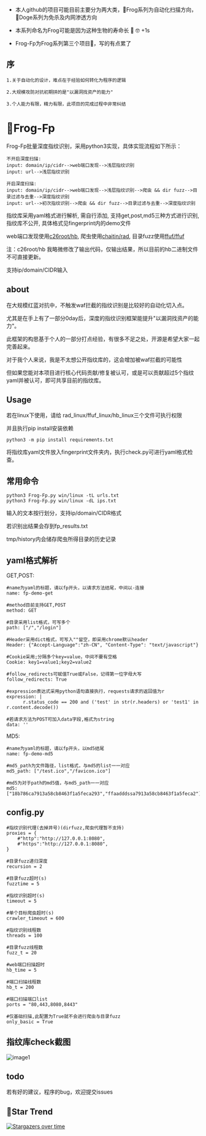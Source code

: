 - 本人github的项目可能目前主要分为两大类，🐸Frog系列为自动化扫描方向，🐶Doge系列为免杀及内网渗透方向

- 本系列命名为Frog可能是因为这种生物的寿命长 🐸 🤓 +1s 

- Frog-Fp为Frog系列第三个项目🐸，写的有点累了

## 序
```
1.关于自动化的设计，难点在于经验如何转化为程序的逻辑

2.大规模攻防对抗初期拼的是"以漏洞找资产的能力"

3.个人能力有限，精力有限，此项目的完成过程中非常纠结
```
# 🐸Frog-Fp

Frog-Fp批量深度指纹识别，采用python3实现，具体实现流程如下所示：

```
不开启深度扫描:
input: domain/ip/cidr-->web端口发现-->浅层指纹识别
input: url-->浅层指纹识别

开启深度扫描:
input: domain/ip/cidr-->web端口发现-->浅层指纹识别-->爬虫 && dir fuzz-->目录过滤与去重-->深度指纹识别
input: url-->初次指纹识别-->爬虫 && dir fuzz-->目录过滤与去重-->深度指纹识别
```
指纹库采用yaml格式进行解析, 需自行添加, 支持get,post,md5三种方式进行识别, 指纹库不公开, 具体格式见fingerprint内的demo文件

web端口发现使用[c26root/hb](https://github.com/c26root/hb), 爬虫使用[chaitin/rad](https://github.com/chaitin/rad), 目录fuzz使用[ffuf/ffuf](https://github.com/ffuf/ffuf)

注：c26root/hb 我略微修改了输出代码，仅输出结果，所以目前的hb二进制文件不可直接更新。

支持ip/domain/CIDR输入

## about

在大规模红蓝对抗中，不触发waf拦截的指纹识别是比较好的自动化切入点。

尤其是在手上有了一部分0day后，深度的指纹识别框架能提升"以漏洞找资产的能力"。

此框架的构思基于个人的一部分打点经验，有很多不足之处，开源是希望大家一起完善起来。

对于我个人来说，我是不太想公开指纹库的，这会增加被waf拦截的可能性

但如果您能对本项目进行核心代码贡献/修复被认可，或是可以贡献超过5个指纹yaml并被认可，即可共享目前的指纹库。

## Usage
若在linux下使用，请给 rad_linux/ffuf_linux/hb_linux三个文件可执行权限

并且执行pip install安装依赖
```
python3 -m pip install requirements.txt
```
将指纹库yaml文件放入fingerprint文件夹内，执行check.py可进行yaml格式检查。

## 常用命令
```
python3 Frog-Fp.py win/linux -tL urls.txt
python3 Frog-Fp.py win/linux -dL ips.txt
```
输入的文本按行划分，支持ip/domain/CIDR格式

若识别出结果会存到fp_results.txt

tmp/history内会储存爬虫所得目录的历史记录

## yaml格式解析

GET,POST:
```
#name为yaml的标题，请以fp开头，以请求方法结尾，中间以-连接
name: fp-demo-get

#method目前支持GET,POST
method: GET

#目录采用list格式，可写多个
path: ["/","/login"]

#Header采用dict格式，可写入""留空，即采用chrome默认header
Header: {"Accept-Language":"zh-CN", "Content-Type": "text/javascript"}

#Cookie采用;分隔多个key=value，中间不要有空格
Cookie: key1=value1;key2=value2

#follow_redirects可赋值True或False，记得第一位字母大写
follow_redirects: True

#expression表达式采用python语句直接执行，requests请求的返回值为r
expression: |
      r.status_code == 200 and ('test' in str(r.headers) or 'test1' in r.content.decode())

#若请求方法为POST可加入data字段,格式为string
data: ''

```

MD5:
```
#name为yaml的标题，请以fp开头，以md5结尾
name: fp-demo-md5

#md5_path为文件路径，list格式，与md5的list一一对应
md5_path: ["/test.ico","/favicon.ico"]

#md5为对于path的md5值，与md5_path一一对应
md5: ["18b786ca7913a58cb8463f1a5feca293","ffaadddssa7913a58cb8463f1a5feca2"]

```

## config.py

```
#指纹识别代理(去掉井号)(dirfuzz,爬虫代理暂不支持)
proxies = {
	#"http":"http://127.0.0.1:8080",
	#"https":"http://127.0.0.1:8080",
}

#目录fuzz递归深度
recursion = 2

#目录fuzz超时(s)
fuzztime = 5

#指纹识别超时(s)
timeout = 5

#单个目标爬虫超时(s)
crawler_timeout = 600

#指纹识别线程数
threads = 100

#目录fuzz线程数
fuzz_t = 20

#web端口扫描超时
hb_time = 5

#端口扫描线程数
hb_t = 200

#端口扫描端口list
ports = "80,443,8080,8443"

#仅基础扫描,此配置为True就不会进行爬虫与目录fuzz
only_basic = True

```

## 指纹库check截图

![image1](https://raw.githubusercontent.com/timwhitez/Frog-Fp/main/check.png)

## todo
若有好的建议，程序的bug，欢迎提交issues

## 🚀Star Trend
[![Stargazers over time](https://starchart.cc/timwhitez/Frog-Fp.svg)](https://starchart.cc/timwhitez/Frog-Fp)

